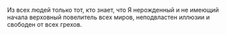 Из всех людей только тот, кто знает, что Я нерожденный и не имеющий начала верховный повелитель всех миров, неподвластен иллюзии и свободен от всех грехов.
